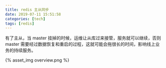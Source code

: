 ```yaml
---
title: redis 主从同步
date: 2019-07-11 15:51:58
categories: [tech]
tags: [redis]
---
```


有了主从，当 master 挂掉的时候，运维让从库过来接管，服务就可以继续，否则 master 需要经过数据恢复和重启的过程，这就可能会拖很长的时间，影响线上业务的持续服务。
<escape><!-- more --></escape>

{% asset_img overview.png %}
